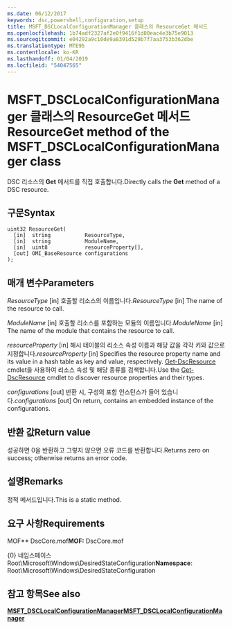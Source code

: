 ```yaml
---
ms.date: 06/12/2017
keywords: dsc,powershell,configuration,setup
title: MSFT_DSCLocalConfigurationManager 클래스의 ResourceGet 메서드
ms.openlocfilehash: 1b74adf2327af2e0f9416f1d00eac4e3b75e9013
ms.sourcegitcommit: e04292a9c10de9a8391d529b7f7aa3753b362dbe
ms.translationtype: MTE95
ms.contentlocale: ko-KR
ms.lasthandoff: 01/04/2019
ms.locfileid: "54047565"
---
```

# <a name="resourceget-method-of-the-msftdsclocalconfigurationmanager-class"></a><span data-ttu-id="d40fb-103">MSFT_DSCLocalConfigurationManager 클래스의 ResourceGet 메서드</span><span class="sxs-lookup"><span data-stu-id="d40fb-103">ResourceGet method of the MSFT_DSCLocalConfigurationManager class</span></span>

<span data-ttu-id="d40fb-104">DSC 리소스의 **Get** 메서드를 직접 호출합니다.</span><span class="sxs-lookup"><span data-stu-id="d40fb-104">Directly calls the **Get** method of a DSC resource.</span></span>

## <a name="syntax"></a><span data-ttu-id="d40fb-105">구문</span><span class="sxs-lookup"><span data-stu-id="d40fb-105">Syntax</span></span>

```mof
uint32 ResourceGet(
  [in]  string           ResourceType,
  [in]  string           ModuleName,
  [in]  uint8            resourceProperty[],
  [out] OMI_BaseResource configurations
);
```

## <a name="parameters"></a><span data-ttu-id="d40fb-106">매개 변수</span><span class="sxs-lookup"><span data-stu-id="d40fb-106">Parameters</span></span>

<span data-ttu-id="d40fb-107">*ResourceType* \[in\] 호출할 리소스의 이름입니다.</span><span class="sxs-lookup"><span data-stu-id="d40fb-107">*ResourceType* \[in\] The name of the resource to call.</span></span>

<span data-ttu-id="d40fb-108">*ModuleName* \[in\] 호출할 리소스를 포함하는 모듈의 이름입니다.</span><span class="sxs-lookup"><span data-stu-id="d40fb-108">*ModuleName* \[in\] The name of the module that contains the resource to call.</span></span>

<span data-ttu-id="d40fb-109">*resourceProperty* \[in\] 해시 테이블의 리소스 속성 이름과 해당 값을 각각 키와 값으로 지정합니다.</span><span class="sxs-lookup"><span data-stu-id="d40fb-109">*resourceProperty* \[in\] Specifies the resource property name and its value in a hash table as key and value, respectively.</span></span> <span data-ttu-id="d40fb-110">[Get-DscResource](/powershell/module/PSDesiredStateConfiguration/Get-DscResource) cmdlet을 사용하여 리소스 속성 및 해당 종류를 검색합니다.</span><span class="sxs-lookup"><span data-stu-id="d40fb-110">Use the [Get-DscResource](/powershell/module/PSDesiredStateConfiguration/Get-DscResource) cmdlet to discover resource properties and their types.</span></span>

<span data-ttu-id="d40fb-111">*configurations* \[out\] 반환 시, 구성의 포함 인스턴스가 들어 있습니다.</span><span class="sxs-lookup"><span data-stu-id="d40fb-111">*configurations* \[out\] On return, contains an embedded instance of the configurations.</span></span>

## <a name="return-value"></a><span data-ttu-id="d40fb-112">반환 값</span><span class="sxs-lookup"><span data-stu-id="d40fb-112">Return value</span></span>

<span data-ttu-id="d40fb-113">성공하면 0을 반환하고 그렇지 않으면 오류 코드를 반환합니다.</span><span class="sxs-lookup"><span data-stu-id="d40fb-113">Returns zero on success; otherwise returns an error code.</span></span>

## <a name="remarks"></a><span data-ttu-id="d40fb-114">설명</span><span class="sxs-lookup"><span data-stu-id="d40fb-114">Remarks</span></span>

<span data-ttu-id="d40fb-115">정적 메서드입니다.</span><span class="sxs-lookup"><span data-stu-id="d40fb-115">This is a static method.</span></span>

## <a name="requirements"></a><span data-ttu-id="d40fb-116">요구 사항</span><span class="sxs-lookup"><span data-stu-id="d40fb-116">Requirements</span></span>

<span data-ttu-id="d40fb-117">MOF\*\* DscCore.mof</span><span class="sxs-lookup"><span data-stu-id="d40fb-117">**MOF:** DscCore.mof</span></span>

<span data-ttu-id="d40fb-118">{0} 네임스페이스 Root\Microsoft\Windows\DesiredStateConfiguration</span><span class="sxs-lookup"><span data-stu-id="d40fb-118">**Namespace**: Root\Microsoft\Windows\DesiredStateConfiguration</span></span>

## <a name="see-also"></a><span data-ttu-id="d40fb-119">참고 항목</span><span class="sxs-lookup"><span data-stu-id="d40fb-119">See also</span></span>

[<span data-ttu-id="d40fb-120">**MSFT_DSCLocalConfigurationManager**</span><span class="sxs-lookup"><span data-stu-id="d40fb-120">**MSFT_DSCLocalConfigurationManager**</span></span>](msft-dsclocalconfigurationmanager.md)